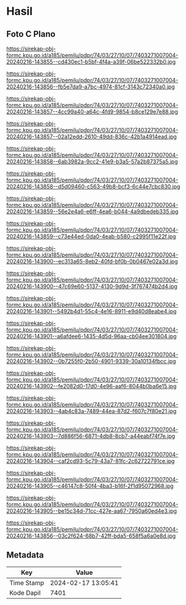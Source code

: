 # Hasil

## Foto C Plano

https://sirekap-obj-formc.kpu.go.id/a185/pemilu/pdpr/74/03/27/10/07/7403271007004-20240216-143855--cd430ec1-b5bf-4f4a-a39f-06be522332b0.jpg

https://sirekap-obj-formc.kpu.go.id/a185/pemilu/pdpr/74/03/27/10/07/7403271007004-20240216-143856--fb5e7da9-a7bc-4974-81cf-3143c72340a0.jpg

https://sirekap-obj-formc.kpu.go.id/a185/pemilu/pdpr/74/03/27/10/07/7403271007004-20240216-143857--4cc99a40-a64c-4fd9-9854-b8ce129e7e88.jpg

https://sirekap-obj-formc.kpu.go.id/a185/pemilu/pdpr/74/03/27/10/07/7403271007004-20240216-143857--02a12edd-2610-49dd-836c-42b1a4914ead.jpg

https://sirekap-obj-formc.kpu.go.id/a185/pemilu/pdpr/74/03/27/10/07/7403271007004-20240216-143858--6ab3982a-9cc2-41e9-b3a5-57a2b87375a5.jpg

https://sirekap-obj-formc.kpu.go.id/a185/pemilu/pdpr/74/03/27/10/07/7403271007004-20240216-143858--d5d09460-c563-49b8-bcf3-6c44e7cbc830.jpg

https://sirekap-obj-formc.kpu.go.id/a185/pemilu/pdpr/74/03/27/10/07/7403271007004-20240216-143859--56e2e4a6-e6ff-4ea6-b044-4a9dbedeb335.jpg

https://sirekap-obj-formc.kpu.go.id/a185/pemilu/pdpr/74/03/27/10/07/7403271007004-20240216-143859--c73e44ed-0da0-4eab-b580-c2995f11e22f.jpg

https://sirekap-obj-formc.kpu.go.id/a185/pemilu/pdpr/74/03/27/10/07/7403271007004-20240216-143900--ec313a65-8eb2-40fd-bf0b-0b0467e02a3d.jpg

https://sirekap-obj-formc.kpu.go.id/a185/pemilu/pdpr/74/03/27/10/07/7403271007004-20240216-143900--47c69e60-5137-4130-9d9d-3f767474b2d4.jpg

https://sirekap-obj-formc.kpu.go.id/a185/pemilu/pdpr/74/03/27/10/07/7403271007004-20240216-143901--5492b4d1-55c4-4e16-8911-e9d40d8eabe4.jpg

https://sirekap-obj-formc.kpu.go.id/a185/pemilu/pdpr/74/03/27/10/07/7403271007004-20240216-143901--a6afdee6-1435-4d5d-96aa-cb04ee301804.jpg

https://sirekap-obj-formc.kpu.go.id/a185/pemilu/pdpr/74/03/27/10/07/7403271007004-20240216-143902--0b7255f0-2b50-4901-9339-30a10134fbcc.jpg

https://sirekap-obj-formc.kpu.go.id/a185/pemilu/pdpr/74/03/27/10/07/7403271007004-20240216-143902--fe2082d0-17d0-4e96-aaf6-8044b0ba6e15.jpg

https://sirekap-obj-formc.kpu.go.id/a185/pemilu/pdpr/74/03/27/10/07/7403271007004-20240216-143903--4ab4c83a-7489-44ea-87d2-f607c7f80e21.jpg

https://sirekap-obj-formc.kpu.go.id/a185/pemilu/pdpr/74/03/27/10/07/7403271007004-20240216-143903--7d886f56-6871-4db8-8cb7-a44eabf74f7e.jpg

https://sirekap-obj-formc.kpu.go.id/a185/pemilu/pdpr/74/03/27/10/07/7403271007004-20240216-143904--caf2cd93-5c79-43a7-81fc-2c62722791ce.jpg

https://sirekap-obj-formc.kpu.go.id/a185/pemilu/pdpr/74/03/27/10/07/7403271007004-20240216-143905--c46147c8-50f4-4ba3-b16f-2f1d95072968.jpg

https://sirekap-obj-formc.kpu.go.id/a185/pemilu/pdpr/74/03/27/10/07/7403271007004-20240216-143905--be15c34d-71cc-427e-aa67-7950a60ed4e3.jpg

https://sirekap-obj-formc.kpu.go.id/a185/pemilu/pdpr/74/03/27/10/07/7403271007004-20240216-143856--03c2f624-68b7-42ff-bda5-658f5a6a0e8d.jpg


## Metadata

| Key        | Value               |
| ---------- | ------------------- |
| Time Stamp | 2024-02-17 13:05:41 |
| Kode Dapil | 7401                |



